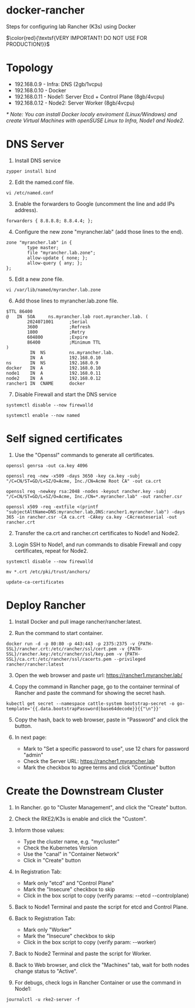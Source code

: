 # docker-rancher
Steps for configuring lab Rancher (K3s) using Docker

$\color{red}{\textsf{VERY IMPORTANT! DO NOT USE FOR PRODUCTION!}}$

Topology
===
   - 192.168.0.9  - Infra: DNS (2gb/1vcpu)
   - 192.168.0.10 - Docker
   - 192.168.0.11 - Node1: Server Etcd + Control Plane (8gb/4vcpu)
   - 192.168.0.12 - Node2: Server Worker (8gb/4vcpu)

_* Note: You can install Docker localy enviroment (Linux/Windows) and create Virtual Machines with openSUSE Linux to Infra, Node1 and Node2._

DNS Server
===

1. Install DNS service
```
zypper install bind
```

2. Edit the named.conf file.
```
vi /etc/named.conf
```

3. Enable the forwarders to Google (uncomment the line and add IPs address).
```
forwarders { 8.8.8.8; 8.8.4.4; };
```

4. Configure the new zone "myrancher.lab" (add those lines to the end).
```
zone "myrancher.lab" in {
        type master;
        file "myrancher.lab.zone";
        allow-update { none; };
        allow-query { any; };
};
```

5. Edit a new zone file.
```
vi /var/lib/named/myrancher.lab.zone
```

6. Add those lines to myrancher.lab.zone file.
```
$TTL 86400
@   IN  SOA     ns.myrancher.lab root.myrancher.lab. (
        2024071001      ;Serial
        3600            ;Refresh
        1800            ;Retry
        604800          ;Expire
        86400           ;Minimum TTL
)
         IN  NS         ns.myrancher.lab.
         IN  A          192.168.0.10
ns       IN  NS         192.168.0.9
docker   IN  A          192.168.0.10
node1    IN  A          192.168.0.11
node2    IN  A          192.168.0.12
rancher1 IN  CNAME      docker
```

7. Disable Firewall and start the DNS service
```
systemctl disable --now firewalld
```
```
systemctl enable --now named
```

Self signed certificates
===

1. Use the "Openssl" commands to generate all certificates.
```
openssl genrsa -out ca.key 4096
```
```
openssl req -new -x509 -days 3650 -key ca.key -subj "/C=CN/ST=GD/L=SZ/O=Acme, Inc./CN=Acme Root CA" -out ca.crt
```
```
openssl req -newkey rsa:2048 -nodes -keyout rancher.key -subj "/C=CN/ST=GD/L=SZ/O=Acme, Inc./CN=*.myrancher.lab" -out rancher.csr
```
```
openssl x509 -req -extfile <(printf "subjectAltName=DNS:myrancher.lab,DNS:rancher1.myrancher.lab") -days 365 -in rancher.csr -CA ca.crt -CAkey ca.key -CAcreateserial -out rancher.crt
```
2. Transfer the ca.crt and rancher.crt certificates to Node1 and Node2.

3. Login SSH to Node1, and run commands to disable Firewall and copy certificates, repeat for Node2.
```
systemctl disable --now firewalld
```
```
mv *.crt /etc/pki/trust/anchors/
```
```
update-ca-certificates
```

Deploy Rancher
===

1. Install Docker and pull image rancher/rancher:latest.

2. Run the command to start container.
```
docker run -d -p 80:80 -p 443:443 -p 2375:2375 -v {PATH-SSL}/rancher.crt:/etc/rancher/ssl/cert.pem -v {PATH-SSL}/rancher.key:/etc/rancher/ssl/key.pem -v {PATH-SSL}/ca.crt:/etc/rancher/ssl/cacerts.pem --privileged rancher/rancher:latest
```
3. Open the web browser and paste url: https://rancher1.myrancher.lab/

4. Copy the command in Rancher page, go to the container terminal of Rancher and paste the command for showing the secret hash.
```
kubectl get secret --namespace cattle-system bootstrap-secret -o go-template='{{.data.bootstrapPassword|base64decode}}{{"\n"}}'
```

5. Copy the hash, back to web browser, paste in "Password" and click the button.

6. In next page:
   - Mark to "Set a specific password to use", use 12 chars for password "admin"
   - Check the Server URL: https://rancher1.myrancher.lab
   - Mark the checkbox to agree terms and click "Continue" button

Create the Downstream Cluster
===

1. In Rancher. go to "Cluster Management", and click the "Create" button.

2. Check the RKE2/K3s is enable and click the "Custom".

3. Inform those values:
   - Type the cluster name, e.g. "mycluster"
   - Check the Kubernetes Version
   - Use the "canal" in "Container Network"
   - Click in "Create" button

4. In Registration Tab:
   - Mark only "etcd" and "Control Plane"
   - Mark the "Insecure" checkbox to skip
   - Click in the box script to copy (verify params: --etcd --controlplane)

5. Back to Node1 Terminal and paste the script for etcd and Control Plane.

6. Back to Registration Tab:
   - Mark only "Worker"
   - Mark the "Insecure" checkbox to skip
   - Click in the box script to copy (verify param: --worker)

7. Back to Node2 Terminal and paste the script for Worker.

8. Back to Web browser, and click the "Machines" tab, wait for both nodes change status to "Active".

9. For debugs, check logs in Rancher Container or use the command in Node1:
```
journalctl -u rke2-server -f
```
